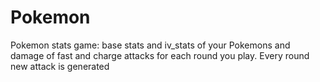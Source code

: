 # Pokemon
Pokemon stats game:  base stats and iv_stats of your Pokemons and damage of fast and charge attacks for each round you play. Every round new attack is generated
